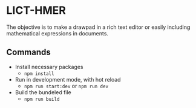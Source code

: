 # LICT-HMER

The objective is to make a drawpad in a rich text editor or easily including mathematical expressions in documents.

## Commands
- Install necessary packages 
  - `npm install`
- Run in development mode, with hot reload
  - `npm run start:dev` or `npm run dev` 
- Build the bundeled file
  - `npm run build`
